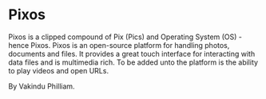 # Pixos
Pixos is a clipped compound of Pix (Pics) and Operating System (OS) - hence Pixos. 
Pixos is an open-source platform for handling photos, documents and files. 
It provides a great touch interface for interacting with data files and is multimedia rich. 
To be added unto the platform is the ability to play videos and open URLs.  

By Vakindu Philliam.
